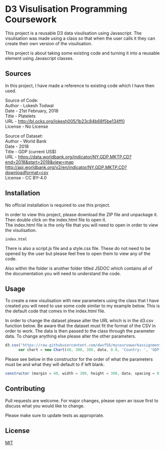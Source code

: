 # D3 Visulisation Programming Coursework 

This project is a reusable D3 data visulisation using Javascript. The visulisation was made using a class so that when the user calls it they can create their own version of the visulisation.

This project is about taking some existing code and turning it into a reusable element using Javascript classes.

## Sources

In this project, I have made a reference to existing code which I have then used.

Source of Code:  
Author - Lokesh Todwal  
Date - 21st February, 2018  
Title - Platelets  
URL - http://bl.ocks.org/lokesh005/1b23c84b68f5be134ff0  
License - No License  

Source of Dataset:  
Author - World Bank  
Date - 2018  
Title - GDP (current US$)  
URL - https://data.worldbank.org/indicator/NY.GDP.MKTP.CD?end=2018&start=2018&view=map  http://api.worldbank.org/v2/en/indicator/NY.GDP.MKTP.CD?downloadformat=csv  
License - CC BY-4.0


## Installation

No official installation is required to use this project.  

In order to view this project, please download the ZIP file and unpackage it.  
Then double click on the index.html file to open it.  
The index.html file is the only file that you will need to open in order to view the visulisation.  
```file
index.html
```
There is also a script.js file and a style.css file. These do not need to be opened by the user but please feel free to open them to view any of the code.

Also within the folder is another folder titled JSDOC which contains all of the documentation you will need to understand the code.


## Usage
To create a new visulisation with new parameters using the class that I have created you will need to use some code similar to my example below. This is the default code that comes in the index.html file.

In order to change the dataset please alter the URL which is in the d3.csv function below. Be aware that the dataset must fit the format of the CSV in order to work. The data is then passed to the class through the parameter data.
To change anything else please alter the other parameters.

```javascript
d3.csv('https://raw.githubusercontent.com/dwvf58/mycourseworkassignment/master/Current%20Version/top50gdpinworld.csv', (data) => {
      var chart = new Chart(40, 300, 300, data, 0.0, 'Country: ', 'GDP of Country: $');
```
Please see below in the constructor for the order of what the parameters must be and what they will default to if left blank.
```javascript
constructor (margin = 40, width = 300, height = 300, data, spacing = 0.0, keydescriptiontext = 'Country: ', valuedescriptiontext = 'GDP of Country: $')
```

## Contributing
Pull requests are welcome. For major changes, please open an issue first to discuss what you would like to change.

Please make sure to update tests as appropriate.

## License
[MIT](https://choosealicense.com/licenses/mit/)